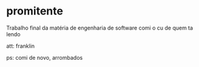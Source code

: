 # promitente
Trabalho final da matéria de engenharia de software
comi o cu de quem ta lendo

att: franklin

ps: comi de novo, arrombados
